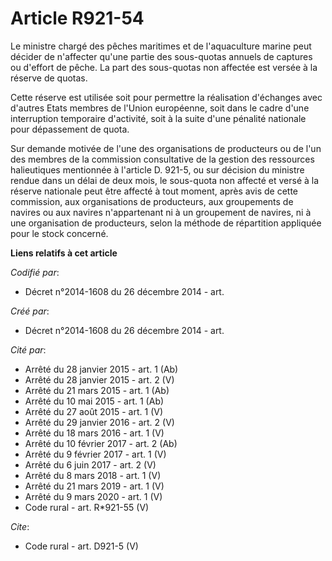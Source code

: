 # Article R921-54

Le ministre chargé des pêches maritimes et de l'aquaculture marine peut décider de n'affecter qu'une partie des sous-quotas
annuels de captures ou d'effort de pêche. La part des sous-quotas non affectée est versée à la réserve de quotas. 

Cette réserve est utilisée soit pour permettre la réalisation d'échanges avec d'autres Etats membres de l'Union européenne,
soit dans le cadre d'une interruption temporaire d'activité, soit à la suite d'une pénalité nationale pour dépassement de
quota. 

Sur demande motivée de l'une des organisations de producteurs ou de l'un des membres de la commission consultative de la
gestion des ressources halieutiques mentionnée à l'article D. 921-5, ou sur décision du ministre rendue dans un délai de deux
mois, le sous-quota non affecté et versé à la réserve nationale peut être affecté à tout moment, après avis de cette
commission, aux organisations de producteurs, aux groupements de navires ou aux navires n'appartenant ni à un groupement de
navires, ni à une organisation de producteurs, selon la méthode de répartition appliquée pour le stock concerné.

**Liens relatifs à cet article**

_Codifié par_:

  - Décret n°2014-1608 du 26 décembre 2014 - art.

_Créé par_:

  - Décret n°2014-1608 du 26 décembre 2014 - art.

_Cité par_:

  - Arrêté du 28 janvier 2015 - art. 1 (Ab)
  - Arrêté du 28 janvier 2015 - art. 2 (V)
  - Arrêté du 21 mars 2015 - art. 1 (Ab)
  - Arrêté du 10 mai 2015 - art. 1 (Ab)
  - Arrêté du 27 août 2015 - art. 1 (V)
  - Arrêté du 29 janvier 2016 - art. 2 (V)
  - Arrêté du 18 mars 2016 - art. 1 (V)
  - Arrêté du 10 février 2017 - art. 2 (Ab)
  - Arrêté du 9 février 2017 - art. 1 (V)
  - Arrêté du 6 juin 2017 - art. 2 (V)
  - Arrêté du 8 mars 2018 - art. 1 (V)
  - Arrêté du 21 mars 2019 - art. 1 (V)
  - Arrêté du 9 mars 2020 - art. 1 (V)
  - Code rural - art. R*921-55 (V)

_Cite_:

  - Code rural - art. D921-5 (V)
